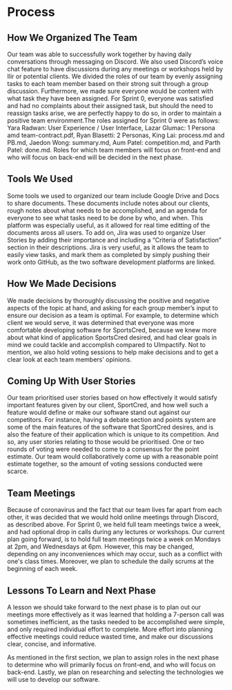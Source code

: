 # Process
## How We Organized The Team
Our team was able to successfully work together by having daily conversations through messaging on Discord. We also used Discord’s voice chat feature to have discussions 
during any meetings or workshops held by Ilir or potential clients. We divided the roles of our team by evenly assigning tasks to each team member based on their strong suit through a group discussion. Furthermore, we made sure everyone would be content with what task they have been assigned. For Sprint 0, everyone was satisfied and had no complaints about their assigned task, but should the need to reassign tasks arise, we are perfectly happy to do so, in order to maintain a positive team environment.The roles assigned for Sprint 0 were as follows: Yara Radwan: User Experience / User Interface, Lazar Glumac: 1 Persona amd team-contract.pdf, Ryan Blasetti: 2 Personas, King Lai: process.md and PB.md, Jaedon Wong: summary.md, Aum Patel: competition.md, and Parth Patel: done.md. Roles for which team members will focus on front-end and who will focus
on back-end will be decided in the next phase.

## Tools We Used
Some tools we used to organized our team include Google Drive and Docs to share documents. These documents include notes about our 
clients, rough notes about what needs to be accomplished, and an agenda for everyone to see what tasks need to be done by who, and when. This platform was especially useful, 
as it allowed for real time editting of the documents aross all users. To add on, Jira was used to organize User Stories by adding their importance and including a 
“Criteria of Satisfaction” section in their descriptions. Jira is very useful, as it allows the team to easily view tasks, and mark them as completed by simply pushing
their work onto GitHub, as the two software development platforms are linked.

## How We Made Decisions
We made decisions by thoroughly discussing the positive and negative aspects of the topic at hand, and asking for each group member’s input to ensure our decision as a 
team is optimal. For example, to determine which client we would serve, it was determined that everyone was more comfortable developing software for SportsCred, because 
we knew more about what kind of application SportsCred desired, and had clear goals in mind we could tackle and accomplish compared to UImpactify. Not to mention, we also
hold voting sessions to help make decisions and to get a clear look at each team members' opinions.

## Coming Up With User Stories
Our team prioritised user stories based on how effectively it would satisfy important features given by our client, SportCred, and how well such a feature would define or make our software stand out against our competitors. For instance, having a debate section and points system are some of the main features of the software that SportCred desires, 
and is also the feature of their application which is unique to its competition. And so, any user stories relating to those would be prioritised. One or two rounds of voting were needed to come to a consensus for the point estimate. Our team would collaboratively come up with a reasonable point estimate together, so the amount of voting sessions conducted were scarce. 

## Team Meetings
Because of coronavirus and the fact that our team lives far apart from each other, it was decided that we would hold online meetings through Discord, as described above. 
For Sprint 0, we held full team meetings twice a week, and had optional drop in calls during any lectures or workshops. Our current plan going forward, is to hold full team meetings twice a week on Mondays at 2pm, and Wednesdays at 6pm. However, this may be changed, depending on any inconveniences which may occur, such as a conflict with one's class times. Moreover, we plan to schedule the daily scrums at the beginning of each week.

## Lessons To Learn and Next Phase
A lesson we should take forward to the next phase is to plan out our meetings more effectively as it was learned that holding a 7-person call was sometimes inefficient, as 
the tasks needed to be accomplished were simple, and only required individual effort to complete. More effort into planning effective meetings could reduce wasted time, and
make our discussions clear, concise, and informative.

As mentioned in the first section, we plan to assign roles in the next phase to determine who will primarily focus on front-end, and who will focus on back-end. Lastly, we
plan on researching and selecting the technologies we will use to develop our software.
